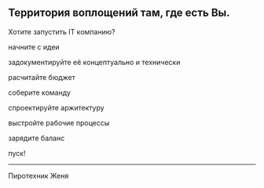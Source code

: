 ## Территория воплощений там, где есть Вы.

Хотите запустить IT компанию?

начните с идеи

задокументируйте её концептуально и технически

расчитайте бюджет

соберите команду 

спроектируйте аржитектуру

выстройте рабочие процессы

зарядите баланс

пуск!

<hr/>
Пиротехник Женя
